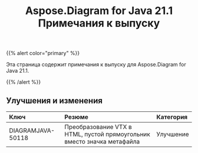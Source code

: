 ﻿---
title: Aspose.Diagram for Java 21.1 Примечания к выпуску
type: docs
weight: 12
url: /ru/java/aspose-diagram-for-java-21-1-release-notes/
---
{{% alert color="primary" %}}

Эта страница содержит примечания к выпуску для Aspose.Diagram for Java 21.1.

{{% /alert %}}
## **Улучшения и изменения**  ##

|**Ключ**|**Резюме**|**Категория**|
|:- |:- |:- |
|DIAGRAMJAVA-50118|Преобразование VTX в HTML, пустой прямоугольник вместо значка метафайла|Улучшение|

